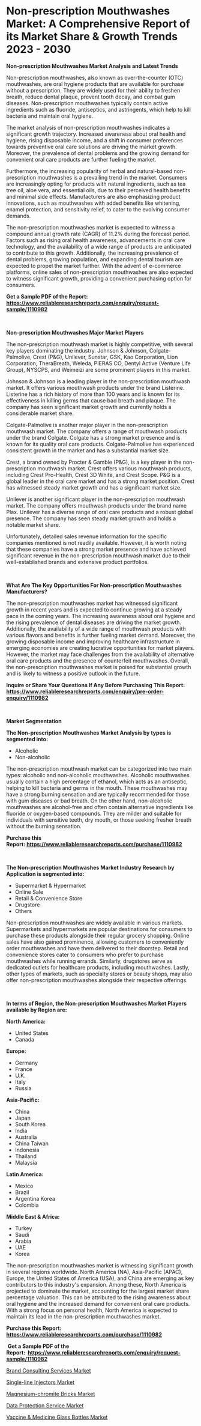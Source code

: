 <p><h1>Non-prescription Mouthwashes Market: A Comprehensive Report of its Market Share & Growth Trends 2023 - 2030</h1></p><p><strong>Non-prescription Mouthwashes Market Analysis and Latest Trends</strong></p>
<p><p>Non-prescription mouthwashes, also known as over-the-counter (OTC) mouthwashes, are oral hygiene products that are available for purchase without a prescription. They are widely used for their ability to freshen breath, reduce dental plaque, prevent tooth decay, and combat gum diseases. Non-prescription mouthwashes typically contain active ingredients such as fluoride, antiseptics, and astringents, which help to kill bacteria and maintain oral hygiene.</p><p>The market analysis of non-prescription mouthwashes indicates a significant growth trajectory. Increased awareness about oral health and hygiene, rising disposable income, and a shift in consumer preferences towards preventive oral care solutions are driving the market growth. Moreover, the prevalence of dental problems and the growing demand for convenient oral care products are further fueling the market.</p><p>Furthermore, the increasing popularity of herbal and natural-based non-prescription mouthwashes is a prevailing trend in the market. Consumers are increasingly opting for products with natural ingredients, such as tea tree oil, aloe vera, and essential oils, due to their perceived health benefits and minimal side effects. Manufacturers are also emphasizing product innovations, such as mouthwashes with added benefits like whitening, enamel protection, and sensitivity relief, to cater to the evolving consumer demands.</p><p>The non-prescription mouthwashes market is expected to witness a compound annual growth rate (CAGR) of 11.2% during the forecast period. Factors such as rising oral health awareness, advancements in oral care technology, and the availability of a wide range of products are anticipated to contribute to this growth. Additionally, the increasing prevalence of dental problems, growing population, and expanding dental tourism are expected to propel the market further. With the advent of e-commerce platforms, online sales of non-prescription mouthwashes are also expected to witness significant growth, providing a convenient purchasing option for consumers.</p></p>
<p><strong>Get a Sample PDF of the Report:&nbsp; <a href="https://www.reliableresearchreports.com/enquiry/request-sample/1110982">https://www.reliableresearchreports.com/enquiry/request-sample/1110982</a></strong></p>
<p>&nbsp;</p>
<p><strong>Non-prescription Mouthwashes Major Market Players</strong></p>
<p><p>The non-prescription mouthwash market is highly competitive, with several key players dominating the industry. Johnson & Johnson, Colgate-Palmolive, Crest (P&G), Unilever, Sunstar, GSK, Kao Corporation, Lion Corporation, TheraBreath, Weleda, PIERAS CO, Dentyl Active (Venture Life Group), NYSCPS, and Weimeizi are some prominent players in this market.</p><p>Johnson & Johnson is a leading player in the non-prescription mouthwash market. It offers various mouthwash products under the brand Listerine. Listerine has a rich history of more than 100 years and is known for its effectiveness in killing germs that cause bad breath and plaque. The company has seen significant market growth and currently holds a considerable market share.</p><p>Colgate-Palmolive is another major player in the non-prescription mouthwash market. The company offers a range of mouthwash products under the brand Colgate. Colgate has a strong market presence and is known for its quality oral care products. Colgate-Palmolive has experienced consistent growth in the market and has a substantial market size.</p><p>Crest, a brand owned by Procter & Gamble (P&G), is a key player in the non-prescription mouthwash market. Crest offers various mouthwash products, including Crest Pro-Health, Crest 3D White, and Crest Scope. P&G is a global leader in the oral care market and has a strong market position. Crest has witnessed steady market growth and has a significant market size.</p><p>Unilever is another significant player in the non-prescription mouthwash market. The company offers mouthwash products under the brand name Plax. Unilever has a diverse range of oral care products and a robust global presence. The company has seen steady market growth and holds a notable market share.</p><p>Unfortunately, detailed sales revenue information for the specific companies mentioned is not readily available. However, it is worth noting that these companies have a strong market presence and have achieved significant revenue in the non-prescription mouthwash market due to their well-established brands and extensive product portfolios.</p></p>
<p>&nbsp;</p>
<p><strong>What Are The Key Opportunities For Non-prescription Mouthwashes Manufacturers?</strong></p>
<p><p>The non-prescription mouthwashes market has witnessed significant growth in recent years and is expected to continue growing at a steady pace in the coming years. The increasing awareness about oral hygiene and the rising prevalence of dental diseases are driving the market growth. Additionally, the availability of a wide range of mouthwash products with various flavors and benefits is further fueling market demand. Moreover, the growing disposable income and improving healthcare infrastructure in emerging economies are creating lucrative opportunities for market players. However, the market may face challenges from the availability of alternative oral care products and the presence of counterfeit mouthwashes. Overall, the non-prescription mouthwashes market is poised for substantial growth and is likely to witness a positive outlook in the future.</p></p>
<p><strong>Inquire or Share Your Questions If Any Before Purchasing This Report: <a href="https://www.reliableresearchreports.com/enquiry/pre-order-enquiry/1110982">https://www.reliableresearchreports.com/enquiry/pre-order-enquiry/1110982</a></strong></p>
<p>&nbsp;</p>
<p><strong>Market Segmentation</strong></p>
<p><strong>The Non-prescription Mouthwashes Market Analysis by types is segmented into:</strong></p>
<p><ul><li>Alcoholic</li><li>Non-alcoholic</li></ul></p>
<p><p>The non-prescription mouthwash market can be categorized into two main types: alcoholic and non-alcoholic mouthwashes. Alcoholic mouthwashes usually contain a high percentage of ethanol, which acts as an antiseptic, helping to kill bacteria and germs in the mouth. These mouthwashes may have a strong burning sensation and are typically recommended for those with gum diseases or bad breath. On the other hand, non-alcoholic mouthwashes are alcohol-free and often contain alternative ingredients like fluoride or oxygen-based compounds. They are milder and suitable for individuals with sensitive teeth, dry mouth, or those seeking fresher breath without the burning sensation.</p></p>
<p><strong>Purchase this Report:&nbsp;<a href="https://www.reliableresearchreports.com/purchase/1110982">https://www.reliableresearchreports.com/purchase/1110982</a></strong></p>
<p>&nbsp;</p>
<p><strong>The Non-prescription Mouthwashes Market Industry Research by Application is segmented into:</strong></p>
<p><ul><li>Supermarket & Hypermarket</li><li>Online Sale</li><li>Retail & Convenience Store</li><li>Drugstore</li><li>Others</li></ul></p>
<p><p>Non-prescription mouthwashes are widely available in various markets. Supermarkets and hypermarkets are popular destinations for consumers to purchase these products alongside their regular grocery shopping. Online sales have also gained prominence, allowing customers to conveniently order mouthwashes and have them delivered to their doorstep. Retail and convenience stores cater to consumers who prefer to purchase mouthwashes while running errands. Similarly, drugstores serve as dedicated outlets for healthcare products, including mouthwashes. Lastly, other types of markets, such as specialty stores or beauty shops, may also offer non-prescription mouthwashes alongside their respective offerings.</p></p>
<p>&nbsp;</p>
<p><strong>In terms of Region, the Non-prescription Mouthwashes Market Players available by Region are:</strong></p>
<p>
    <p> <strong> North America: </strong>
        <ul>
            <li>United States</li>
            <li>Canada</li>
        </ul>
        </p> 
    <p> <strong> Europe: </strong>
        <ul>
            <li>Germany</li>
            <li>France</li>
            <li>U.K.</li>
            <li>Italy</li>
            <li>Russia</li>
        </ul>
        </p> 
    <p> <strong> Asia-Pacific: </strong>
        <ul>
            <li>China</li>
            <li>Japan</li>
            <li>South Korea</li>
            <li>India</li>
            <li>Australia</li>
            <li>China Taiwan</li>
            <li>Indonesia</li>
            <li>Thailand</li>
            <li>Malaysia</li>
        </ul>
        </p> 
    <p> <strong> Latin America: </strong>
        <ul>
            <li>Mexico</li>
            <li>Brazil</li>
            <li>Argentina Korea</li>
            <li>Colombia</li>
        </ul>
        </p> 
    <p> <strong> Middle East & Africa: </strong>
        <ul>
            <li>Turkey</li>
            <li>Saudi</li>
            <li>Arabia</li>
            <li>UAE</li>
            <li>Korea</li>
        </ul>
    </p>
    </p>
<p><p>The non-prescription mouthwashes market is witnessing significant growth in several regions worldwide. North America (NA), Asia-Pacific (APAC), Europe, the United States of America (USA), and China are emerging as key contributors to this industry's expansion. Among these, North America is projected to dominate the market, accounting for the largest market share percentage valuation. This can be attributed to the rising awareness about oral hygiene and the increased demand for convenient oral care products. With a strong focus on personal health, North America is expected to maintain its lead in the non-prescription mouthwashes market.</p></p>
<p><strong>Purchase this Report: <a href="https://www.reliableresearchreports.com/purchase/1110982">https://www.reliableresearchreports.com/purchase/1110982</a></strong></p>
<p>&nbsp;<strong>Get a Sample PDF of the Report:&nbsp;&nbsp;<a href="https://www.reliableresearchreports.com/enquiry/request-sample/1110982">https://www.reliableresearchreports.com/enquiry/request-sample/1110982</a></strong></p>
<p><strong></strong></p>
<p><p><a href="https://medium.com/@reportprime01/brand-consulting-services-market-exploring-market-share-market-trends-and-future-growth-257169860d46">Brand Consulting Services Market</a></p><p><a href="https://www.linkedin.com/pulse/single-line-injectors-market-insights-players-forecast-till/">Single-line Injectors Market</a></p><p><a href="https://www.linkedin.com/pulse/magnesium-chromite-bricks-market-challenges-opportunities/">Magnesium-chromite Bricks Market</a></p><p><a href="https://medium.com/@reportprime03/decoding-data-protection-service-market-metrics-market-share-trends-and-growth-patterns-22977fe6c5f4">Data Protection Service Market</a></p><p><a href="https://github.com/kholmovskayalyudmila/Market-Research-Report-List-1/blob/main/vaccine-medicine-glass-bottles-market.md">Vaccine & Medicine Glass Bottles Market</a></p></p>